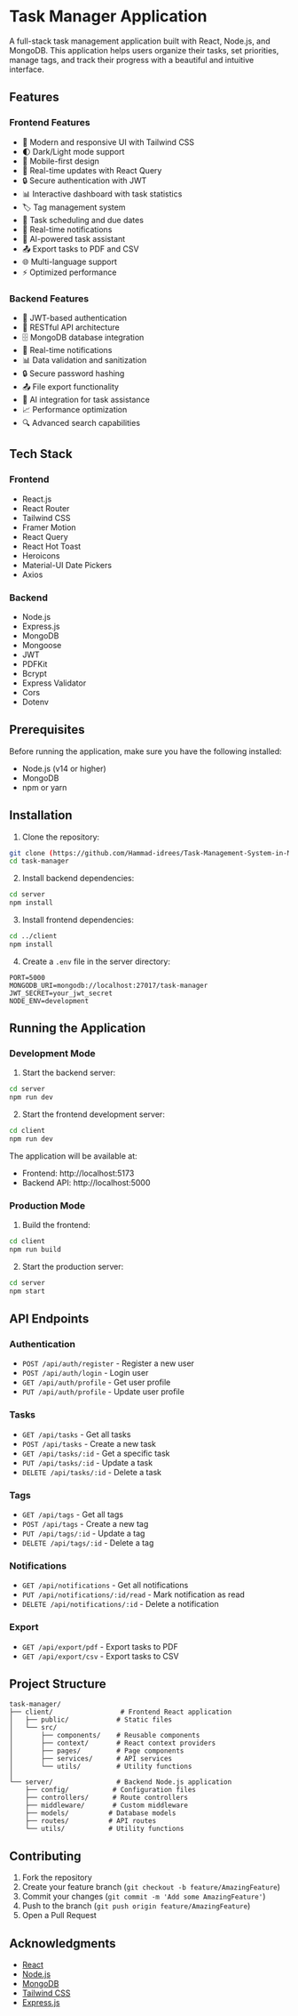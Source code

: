 # Task Manager Application

A full-stack task management application built with React, Node.js, and MongoDB. This application helps users organize their tasks, set priorities, manage tags, and track their progress with a beautiful and intuitive interface.

## Features

### Frontend Features
- 🎨 Modern and responsive UI with Tailwind CSS
- 🌓 Dark/Light mode support
- 📱 Mobile-first design
- 🔄 Real-time updates with React Query
- 🔒 Secure authentication with JWT
- 📊 Interactive dashboard with task statistics
- 🏷️ Tag management system
- 📅 Task scheduling and due dates
- 🔔 Real-time notifications
- 🤖 AI-powered task assistant
- 📤 Export tasks to PDF and CSV
- 🌐 Multi-language support
- ⚡ Optimized performance

### Backend Features
- 🔐 JWT-based authentication
- 📝 RESTful API architecture
- 🗄️ MongoDB database integration
- 🔄 Real-time notifications
- 📊 Data validation and sanitization
- 🔒 Secure password hashing
- 📤 File export functionality
- 🤖 AI integration for task assistance
- 📈 Performance optimization
- 🔍 Advanced search capabilities

## Tech Stack

### Frontend
- React.js
- React Router
- Tailwind CSS
- Framer Motion
- React Query
- React Hot Toast
- Heroicons
- Material-UI Date Pickers
- Axios

### Backend
- Node.js
- Express.js
- MongoDB
- Mongoose
- JWT
- PDFKit
- Bcrypt
- Express Validator
- Cors
- Dotenv

## Prerequisites

Before running the application, make sure you have the following installed:
- Node.js (v14 or higher)
- MongoDB
- npm or yarn

## Installation

1. Clone the repository:
```bash
git clone (https://github.com/Hammad-idrees/Task-Management-System-in-MERN.git)
cd task-manager
```

2. Install backend dependencies:
```bash
cd server
npm install
```

3. Install frontend dependencies:
```bash
cd ../client
npm install
```

4. Create a `.env` file in the server directory:
```env
PORT=5000
MONGODB_URI=mongodb://localhost:27017/task-manager
JWT_SECRET=your_jwt_secret
NODE_ENV=development
```

## Running the Application

### Development Mode

1. Start the backend server:
```bash
cd server
npm run dev
```

2. Start the frontend development server:
```bash
cd client
npm run dev
```

The application will be available at:
- Frontend: http://localhost:5173
- Backend API: http://localhost:5000

### Production Mode

1. Build the frontend:
```bash
cd client
npm run build
```

2. Start the production server:
```bash
cd server
npm start
```

## API Endpoints

### Authentication
- `POST /api/auth/register` - Register a new user
- `POST /api/auth/login` - Login user
- `GET /api/auth/profile` - Get user profile
- `PUT /api/auth/profile` - Update user profile

### Tasks
- `GET /api/tasks` - Get all tasks
- `POST /api/tasks` - Create a new task
- `GET /api/tasks/:id` - Get a specific task
- `PUT /api/tasks/:id` - Update a task
- `DELETE /api/tasks/:id` - Delete a task

### Tags
- `GET /api/tags` - Get all tags
- `POST /api/tags` - Create a new tag
- `PUT /api/tags/:id` - Update a tag
- `DELETE /api/tags/:id` - Delete a tag

### Notifications
- `GET /api/notifications` - Get all notifications
- `PUT /api/notifications/:id/read` - Mark notification as read
- `DELETE /api/notifications/:id` - Delete a notification

### Export
- `GET /api/export/pdf` - Export tasks to PDF
- `GET /api/export/csv` - Export tasks to CSV

## Project Structure

```
task-manager/
├── client/                 # Frontend React application
│   ├── public/            # Static files
│   └── src/
│       ├── components/    # Reusable components
│       ├── context/       # React context providers
│       ├── pages/         # Page components
│       ├── services/      # API services
│       └── utils/         # Utility functions
│
└── server/                # Backend Node.js application
    ├── config/           # Configuration files
    ├── controllers/      # Route controllers
    ├── middleware/       # Custom middleware
    ├── models/          # Database models
    ├── routes/          # API routes
    └── utils/           # Utility functions
```

## Contributing

1. Fork the repository
2. Create your feature branch (`git checkout -b feature/AmazingFeature`)
3. Commit your changes (`git commit -m 'Add some AmazingFeature'`)
4. Push to the branch (`git push origin feature/AmazingFeature`)
5. Open a Pull Request


## Acknowledgments

- [React](https://reactjs.org/)
- [Node.js](https://nodejs.org/)
- [MongoDB](https://www.mongodb.com/)
- [Tailwind CSS](https://tailwindcss.com/)
- [Express.js](https://expressjs.com/)
